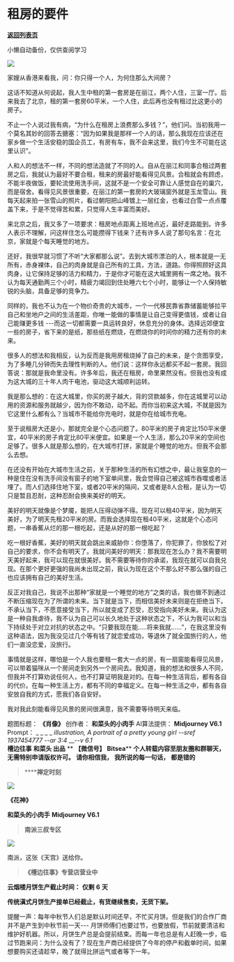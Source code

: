 # 租房的要件

[**返回列表页**](/gzh/槽边往事)

小懒自动备份，仅供查阅学习

![](https://mmbiz.qpic.cn/mmbiz_jpg/Ia6gU9JNtkpSPL8hfIcXFH270ZxwRB0e9oAKDbZz57Zib1RAzD7iaMFSTuRgeqaWXeIic8f69ZstDtES09OTibYnaQ/640?wx_fmt=jpeg&from;=appmsg)

家嫂从香港来看我，问：你只得一个人，为何住那么大间房？

这话不知道从何说起，我人生中租的第一套房是在丽江，两个人住，三室一厅。后来我去了北京，租的第一套房60平米，一个人住，此后再也没有租过比这更小的房子。

不止一个人说过我有病，“为什么在租房上浪费那么多钱？”，他们问。当初我用一个莫名其妙的回答去搪塞：“因为如果我是那样一个人的话，那么我现在应该还在家乡做一个生活安稳的国企员工，有房有车，我不会来这里，我们今生不可能在这里认识”。

人和人的想法不一样，不同的想法造就了不同的人。自从在丽江和同事合租过两套房之后，我就认为最好不要合租，租来的房最好能看得见风景。合租就会有顾虑，不能半夜做饭，要轮流使用洗手间，这就不是一个安全可靠让人感觉自在的巢穴，而是宿舍。看得见风景很重要，在丽江的第一套房的大玻璃窗外就是玉龙雪山。我每天起来拍一张雪山的照片，看过朝阳把山峰镀上一层红金，也看过白雪一点点覆盖下来，于是不觉得苦和累，只觉得人生丰富而美好。

来北京之后，我又多了一项要求：租房地点距离上班地点近，最好走路能到。许多人表示不理解，问这样住怎么可能攒得下钱来？还有许多人说了那句名言：在北京，家就是个每天睡觉的地方。  

还好，我很早就习惯了不听“大家都那么说”。去到大城市漂泊的人，根本就是一无所有，赤身裸体，自己的肉身就是自己所有的工具，方法，道路。你得照顾好这具肉身，让它保持足够的活力和精力，于是你才可能在这大城里拥有一席之地。我不认为每天通勤两三个小时，精疲力竭回到住处睡六七个小时，能够让一个人保持敏锐的头脑，具备足够的竞争力。

同样的，我也不认为在一个物价奇贵的大城市，一个一代移民靠省靠储蓄能够拉平自己和坐地户之间的生活差距，你唯一能做的事情是让自己变得更值钱，或者让自己能赚更多钱
---而这一切都需要一具运转良好，休息充分的身体。选择远郊便宜一些的房子，省下来的是纸，那些纸在燃烧，在燃烧你的时间你的精力还有你的未来。  

很多人的想法和我相反，认为反而是我用房租烧掉了自己的未来，是个贪图享受，为了多睡几分钟而失去理性判断的人。他们说：这样你永远都买不起一套房。我回答说：那就是我命里没有。许多年后，我还在租房，命里果然没有。但我也没有成为这大城的三十年人肉干电池，驱动这大城顺利运转。

我是那么想的：在这大城里，你买的房子越大，背的贷款越多，你在这城里可以动用的资源和服务就越少，因为你不敢动，动不起。而你当初来这大城，不就是因为它这里什么都有么？当城市不能给你充电时，就是你在给城市充电。

至于说租房大还是小，那就完全是个心态问题了。80平米的房子肯定比150平米便宜，40平米的房子肯定比80平米便宜。如果是一个人生活，那么20平米的空间也足够了。很多人就是那么想的，在大城市打拼，家就是个睡觉的地方。但我不会那么去想。

在还没有开始在大城市生活之前，关于那种生活的所有幻想之中，最让我窒息的一种是住在没有洗手间没有窗子的地下室单间里，我会觉得自己被这城市吞噬或者活埋了。而人们选择住地下室，或者20平米的隔间，又或者是8人合租，是认为一切只是暂且忍耐，这种忍耐会换来美好的明天。

美好的明天就像是个梦魇，能把人压得动弹不得。现在可以租40平米，因为明天美好，为了明天先租20平米的房。而我会选择现在租40平米，这就是个心态问题，一串香蕉从烂的那一根吃起，还是从好的那一根吃起？  

吃一根好香蕉，美好的明天就会跳出来威胁你：你堕落了，你犯罪了，你放松了对自己的要求，你不会有明天了。我就问美好的明天：那我现在怎么办？我不需要明天美好起来，我可以现在就很美好。我不需要等待你的承诺，我现在就可以自我兑现。在那个更好更强的我尚未出现之前，我认为现在这个不那么好不那么强的自己也应该拥有自己的美好生活。

反正对我自己，我说不出那种“家就是一个睡觉的地方”之类的话，我也做不到通过不断压缩现在为了所谓的未来。当下就是当下，而相信美好未来则是在拒绝当下。不承认当下，不愿意接受当下，所以就变成了忍受，忍受指向美好未来。我认为这是一种自我虐待，我不认为自己可以长久地处于这种状态之下，不认为我可以和当下持续处于对立对抗的状态之中。“只要我现在能.....将来我就......”，在我这里没有这种语法，因为我没见过几个等有钱了就恋爱成功，等退休了就全国旅行的人，他们一直没恋爱，没旅行。

事情就是这样，哪怕是一个人我也要租一套大一点的房，有一扇窗能看得见风景，可以带着猫咪从一个房间走到另外一个房间去。我知道，我的想法和很多人不同，但我并不打算劝说任何人，也不打算证明我是对的。在每一种生活背后，都有各自的代价。在每一种生活上方，都有不同的幸福定义。在每一种生活之中，都有各自安放自我的方式，愿我们各自安好。

我对我此刻能看得见风景的房间很满意，我不需要等待明天来临。

  

题图标题： **《肖像》** 创作者： **和菜头的小肉手** AI算法提供： **Midjourney V6.1** Prompt： _ _ _ _
_illustration, A portrait of a pretty young girl --sref 1937454777 --ar 3:4_
__-_-v 6.1_  
 **槽边往事** **和菜头 出品** ** **【微信号】** **Bitsea**** **个人转载内容至朋友圈和群聊天，无需特别申请版权许可。**
**请你相信我，** **我所说的每一句话，** **都是错的**

>  ******禅定时刻**

![](https://mmbiz.qpic.cn/mmbiz_jpg/Ia6gU9JNtkpSPL8hfIcXFH270ZxwRB0ebjgWsnk9UoNUgY1g1CFyBqLLaOTEQ9gbUVuP2xSwDQn7RQJgkvTpVA/640?wx_fmt=jpeg&from;=appmsg)

 **《花神》**

 **和菜头的小肉手** **Midjourney V6.1**

>  **南派三叔专区**

![](https://mmbiz.qpic.cn/mmbiz_jpg/Ia6gU9JNtkpSPL8hfIcXFH270ZxwRB0eTcT4574ur1RSwJyQbMqWQYthQhQ8UbeHPZVKj4nvr2ocfZDoCe2LWg/640?wx_fmt=jpeg&from;=appmsg)

南派，这张《天宫》送给你。

>  **《槽边往事》专营店营业中**

 **云烟楼月饼生产截止时间：** **仅剩** **6** **天**  

 **传统滇式月饼生产接单已经截止，有货继续售卖，无货下架。**  

提醒一声：每年中秋节人们总是默认时间还早，不忙买月饼。但是我们的合作厂商并不是产生到中秋节前一天---
月饼师傅们也要过节，也要放假，节前就要清洁和维护好机器。所以，月饼生产总是会提前结束。而每一年也总是有人赶晚一步，临过节跑来问：为什么没有了？现在生产商已经提供了今年的停产和截单时间，如果想要购买还请趁早，晚了就得比拼运气或者等下一年。

